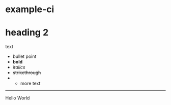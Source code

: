 # example-ci
# heading 2
text
- bullet point 
- **bold** 
- _italics_
- ~~strikethrough~~
- - more text
- - - 
Hello World 


